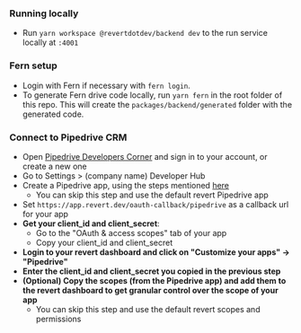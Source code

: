 ### Running locally

-   Run `yarn workspace @revertdotdev/backend dev` to the run service locally at `:4001`

### Fern setup

-   Login with Fern if necessary with `fern login`.
-   To generate Fern drive code locally, run `yarn fern` in the root folder of this repo. This will create the `packages/backend/generated` folder with the generated code.

### Connect to Pipedrive CRM

-   Open [Pipedrive Developers Corner](https://developers.pipedrive.com/) and sign in to your account, or create a new one
-   Go to Settings > (company name) Developer Hub
-   Create a Pipedrive app, using the steps mentioned [here](https://pipedrive.readme.io/docs/marketplace-creating-a-proper-app#create-an-app-in-5-simple-steps)
    -   You can skip this step and use the default revert Pipedrive app
-   Set `https://app.revert.dev/oauth-callback/pipedrive` as a callback url for your app
-   **Get your client_id and client_secret**:
    -   Go to the "OAuth & access scopes" tab of your app
    -   Copy your client_id and client_secret
-   **Login to your revert dashboard and click on "Customize your apps" -> "Pipedrive"**
-   **Enter the client_id and client_secret you copied in the previous step**
-   **(Optional) Copy the scopes (from the Pipedrive app) and add them to the revert dashboard to get granular control over the scope of your app**
    -   You can skip this step and use the default revert scopes and permissions
